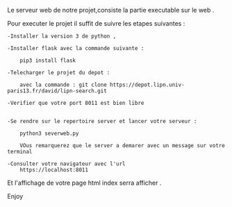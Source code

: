 Le serveur web de notre projet,consiste la partie executable sur le web .

Pour executer le projet il suffit de suivre les etapes suivantes :
    
    -Installer la version 3 de python ,

    -Installer flask avec la commande suivante :

        pip3 install flask

    -Telecharger le projet du depot :

        avec la commande : git clone https://depot.lipn.univ-paris13.fr/david/lipn-search.git

    -Verifier que votre port 8011 est bien libre 


    -Se rendre sur le repertoire server et lancer votre serveur :
      
        python3 severweb.py

        VOus remarquerez que le server a demarer avec un message sur votre terminal 

    -Consulter votre navigateur avec l'url 
        https://localhost:8011

Et l'affichage de votre page html index serra afficher .

Enjoy 


